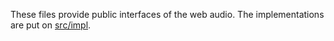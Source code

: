 These files provide public interfaces of the web audio. The implementations are put on [src/impl](../impl).

